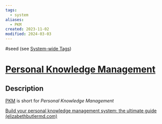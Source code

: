 ```yaml
---
tags:
  - system
aliases:
  - PKM
created: 2023-11-02
modified: 2024-03-03
---
```

#seed  (see [System-wide Tags](../../3RESOURCES/STANDARDS/System-wide%20Tags.md))
# [Personal Knowledge Management](.md)
## Description
[PKM](.md) is short for *Personal Knowledge Management*

[Build your personal knowledge management system: the ultimate guide (elizabethbutlermd.com)](https://elizabethbutlermd.com/personal-knowledge-management/)

